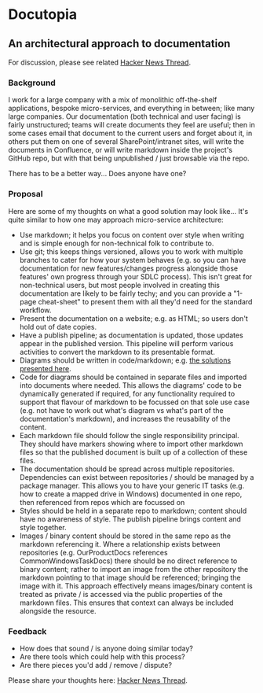 # Docutopia

## An architectural approach to documentation

For discussion, please see related [Hacker News Thread](https://news.ycombinator.com/item?id=22994612).

### Background

I work for a large company with a mix of monolithic off-the-shelf applications, bespoke micro-services, and everything in between; like many large companies.  Our documentation (both technical and user facing) is fairly unstructured; teams will create documents they feel are useful; then in some cases email that document to the current users and forget about it, in others put them on one of several SharePoint/intranet sites, will write the documents in Confluence, or will write markdown inside the project's GitHub repo, but with that being unpublished / just browsable via the repo.

There has to be a better way... Does anyone have one?

### Proposal

Here are some of my thoughts on what a good solution may look like... It's quite similar to how one may approach micro-service architecture:

- Use markdown; it helps you focus on content over style when writing and is simple enough for non-technical folk to contribute to.
- Use git; this keeps things versioned, allows you to work with multiple branches to cater for how your system behaves (e.g. so you can have documentation for new features/changes progress alongside those features' own progress through your SDLC process).  This isn't great for non-technical users, but most people involved in creating this documentation are likely to be fairly techy; and you can provide a "1-page cheat-sheet" to present them with all they'd need for the standard workflow.
- Present the documentation on a website; e.g. as HTML; so users don't hold out of date copies.
- Have a publish pipeline; as documentation is updated, those updates appear in the published version.  This pipeline will perform various activities to convert the markdown to its presentable format.
- Diagrams should be written in code/markdown; e.g. [the solutions presented here](https://medium.com/technical-writing-is-easy/diagrams-in-documentation-markdown-guide-4e78419e8d2f).
- Code for diagrams should be contained in separate files and imported into documents where needed.  This allows the diagrams' code to be dynamically generated if required, for any functionality required to support that flavour of markdown to be focussed on that sole use case (e.g. not have to work out what's diagram vs what's part of the documentation's markdown), and increases the reusability of the content.
- Each markdown file should follow the single responsibility principal.  They should have markers showing where to import other markdown files so that the published document is built up of a collection of these files.
- The documentation should be spread across multiple repositories.  Dependencies can exist between repositories / should be managed by a package manager.  This allows you to have your generic IT tasks (e.g. how to create a mapped drive in Windows) documented in one repo, then referenced from repos which are focussed on 
- Styles should be held in a separate repo to markdown; content should have no awareness of style.  The publish pipeline brings content and style together.
- Images / binary content should be stored in the same repo as the markdown referencing it.  Where a relationship exists between repositories (e.g. OurProductDocs references CommonWindowsTaskDocs) there should be no direct reference to binary content; rather to import an image from the other repository the markdown pointing to that image should be referenced; bringing the image with it.  This approach effectively means images/binary content is treated as private / is accessed via the public properties of the markdown files.  This ensures that context can always be included alongside the resource.

### Feedback

- How does that sound / is anyone doing similar today?  
- Are there tools which could help with this process?  
- Are there pieces you'd add / remove / dispute?

Please share your thoughts here: [Hacker News Thread](https://news.ycombinator.com/item?id=22994612).

